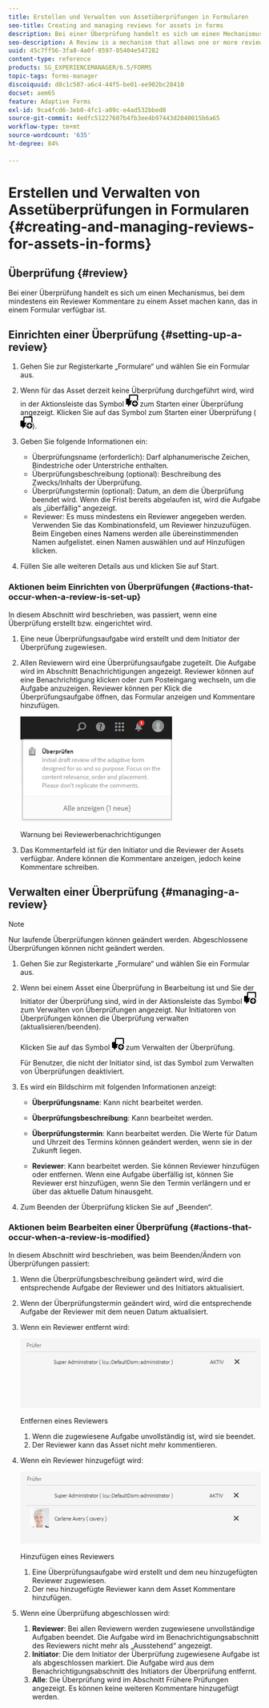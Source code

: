 ```yaml
---
title: Erstellen und Verwalten von Assetüberprüfungen in Formularen
seo-title: Creating and managing reviews for assets in forms
description: Bei einer Überprüfung handelt es sich um einen Mechanismus, bei dem mindestens ein Prüfer Assets kommentieren kann, die in einem Formular verfügbar sind.
seo-description: A Review is a mechanism that allows one or more reviewers to comment on an asset that is available in a form.
uuid: 45c7ff56-3fa8-4a0f-8597-05404e547282
content-type: reference
products: SG_EXPERIENCEMANAGER/6.5/FORMS
topic-tags: forms-manager
discoiquuid: d8c1c507-a6c4-44f5-be01-ee902bc28410
docset: aem65
feature: Adaptive Forms
exl-id: 9ca4fcd6-3eb0-4fc1-a09c-e4ad532bbed0
source-git-commit: 4edfc51227607b4fb3ee4b97443d2040015b6a65
workflow-type: tm+mt
source-wordcount: '635'
ht-degree: 84%

---
```


# Erstellen und Verwalten von Assetüberprüfungen in Formularen {#creating-and-managing-reviews-for-assets-in-forms}

## Überprüfung {#review}

Bei einer Überprüfung handelt es sich um einen Mechanismus, bei dem mindestens ein Reviewer Kommentare zu einem Asset machen kann, das in einem Formular verfügbar ist.

## Einrichten einer Überprüfung {#setting-up-a-review}

1. Gehen Sie zur Registerkarte „Formulare“ und wählen Sie ein Formular aus.
1. Wenn für das Asset derzeit keine Überprüfung durchgeführt wird, wird in der Aktionsleiste das Symbol ![aem6forms_review_chat_comment](assets/aem6forms_review_chat_comment.png) zum Starten einer Überprüfung angezeigt. Klicken Sie auf das Symbol zum Starten einer Überprüfung (![aem6forms_review_chat_comment](assets/aem6forms_review_chat_comment.png)).
1. Geben Sie folgende Informationen ein:

   * Überprüfungsname (erforderlich): Darf alphanumerische Zeichen, Bindestriche oder Unterstriche enthalten.
   * Überprüfungsbeschreibung (optional): Beschreibung des Zwecks/Inhalts der Überprüfung.
   * Überprüfungstermin (optional): Datum, an dem die Überprüfung beendet wird. Wenn die Frist bereits abgelaufen ist, wird die Aufgabe als „überfällig“ angezeigt.
   * Reviewer: Es muss mindestens ein Reviewer angegeben werden. Verwenden Sie das Kombinationsfeld, um Reviewer hinzuzufügen. Beim Eingeben eines Namens werden alle übereinstimmenden Namen aufgelistet. einen Namen auswählen und auf Hinzufügen klicken.

1. Füllen Sie alle weiteren Details aus und klicken Sie auf Start.

### Aktionen beim Einrichten von Überprüfungen {#actions-that-occur-when-a-review-is-set-up}

In diesem Abschnitt wird beschrieben, was passiert, wenn eine Überprüfung erstellt bzw. eingerichtet wird.

1. Eine neue Überprüfungsaufgabe wird erstellt und dem Initiator der Überprüfung zugewiesen.
1. Allen Reviewern wird eine Überprüfungsaufgabe zugeteilt. Die Aufgabe wird im Abschnitt Benachrichtigungen angezeigt. Reviewer können auf eine Benachrichtigung klicken oder zum Posteingang wechseln, um die Aufgabe anzuzeigen. Reviewer können per Klick die Überprüfungsaufgabe öffnen, das Formular anzeigen und Kommentare hinzufügen.

   ![Warnung bei Reviewerbenachrichtigungen](assets/noti.png)

   Warnung bei Reviewerbenachrichtigungen

1. Das Kommentarfeld ist für den Initiator und die Reviewer der Assets verfügbar. Andere können die Kommentare anzeigen, jedoch keine Kommentare schreiben.

## Verwalten einer Überprüfung {#managing-a-review}

>[!NOTE]
>
>Nur laufende Überprüfungen können geändert werden. Abgeschlossene Überprüfungen können nicht geändert werden.

1. Gehen Sie zur Registerkarte „Formulare“ und wählen Sie ein Formular aus.

1. Wenn bei einem Asset eine Überprüfung in Bearbeitung ist und Sie der Initiator der Überprüfung sind, wird in der Aktionsleiste das Symbol ![aem6forms_review_chat_comment](assets/aem6forms_review_chat_comment.png) zum Verwalten von Überprüfungen angezeigt. Nur Initiatoren von Überprüfungen können die Überprüfung verwalten (aktualisieren/beenden).

   Klicken Sie auf das Symbol ![aem6forms_review_chat_comment](assets/aem6forms_review_chat_comment.png) zum Verwalten der Überprüfung.

   Für Benutzer, die nicht der Initiator sind, ist das Symbol zum Verwalten von Überprüfungen deaktiviert.

1. Es wird ein Bildschirm mit folgenden Informationen anzeigt:

   * **Überprüfungsname**: Kann nicht bearbeitet werden.

   * **Überprüfungsbeschreibung**: Kann bearbeitet werden.

   * **Überprüfungstermin**: Kann bearbeitet werden. Die Werte für Datum und Uhrzeit des Termins können geändert werden, wenn sie in der Zukunft liegen.

   * **Reviewer**: Kann bearbeitet werden. Sie können Reviewer hinzufügen oder entfernen. Wenn eine Aufgabe überfällig ist, können Sie Reviewer erst hinzufügen, wenn Sie den Termin verlängern und er über das aktuelle Datum hinausgeht.

1. Zum Beenden der Überprüfung klicken Sie auf „Beenden“.

### Aktionen beim Bearbeiten einer Überprüfung {#actions-that-occur-when-a-review-is-modified}

In diesem Abschnitt wird beschrieben, was beim Beenden/Ändern von Überprüfungen passiert:

1. Wenn die Überprüfungsbeschreibung geändert wird, wird die entsprechende Aufgabe der Reviewer und des Initiators aktualisiert.
1. Wenn der Überprüfungstermin geändert wird, wird die entsprechende Aufgabe der Reviewer mit dem neuen Datum aktualisiert.

1. Wenn ein Reviewer entfernt wird:

   ![Entfernen eines Reviewers](assets/removeduser.png)

   Entfernen eines Reviewers

   1. Wenn die zugewiesene Aufgabe unvollständig ist, wird sie beendet.
   1. Der Reviewer kann das Asset nicht mehr kommentieren.

1. Wenn ein Reviewer hinzugefügt wird:

   ![Hinzufügen eines Reviewers](assets/addedreviewer.png)

   Hinzufügen eines Reviewers

   1. Eine Überprüfungsaufgabe wird erstellt und dem neu hinzugefügten Reviewer zugewiesen.
   1. Der neu hinzugefügte Reviewer kann dem Asset Kommentare hinzufügen.

1. Wenn eine Überprüfung abgeschlossen wird:

   1. **Reviewer**: Bei allen Reviewern werden zugewiesene unvollständige Aufgaben beendet. Die Aufgabe wird im Benachrichtigungsabschnitt des Reviewers nicht mehr als „Ausstehend“ angezeigt.
   1. **Initiator**: Die dem Initiator der Überprüfung zugewiesene Aufgabe ist als abgeschlossen markiert. Die Aufgabe wird aus dem Benachrichtigungsabschnitt des Initiators der Überprüfung entfernt.
   1. **Alle**: Die Überprüfung wird im Abschnitt Frühere Prüfungen angezeigt. Es können keine weiteren Kommentare hinzugefügt werden.

